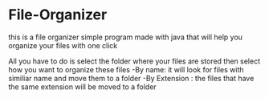 # File-Organizer
this is a file organizer simple program made with java that will help you organize your files with one click

All you have to do is select the folder where your files are stored
then select how you want to organize these files 
-By name: it will look for files with similiar name and move them to a folder
-By Extension : the files that have the same extension will be moved to a folder
